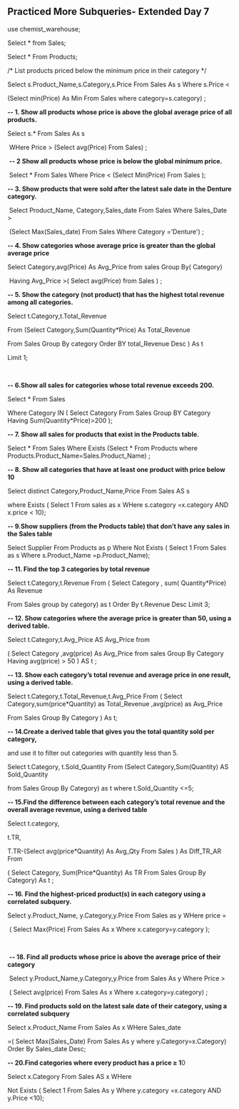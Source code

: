 ## **Practiced More Subqueries- Extended Day 7**



use chemist\_warehouse;

Select \* from Sales;

Select \* From Products;

/\*  List products priced below the minimum price in their category \*/

Select s.Product\_Name,s.Category,s.Price From Sales As s  Where s.Price <

(Select min(Price) As Min From Sales where category=s.category)  ;



**-- 1. Show all products whose price is above the global average price of all products.**

Select s.\* From Sales As s 

&nbsp;WHere Price > (Select avg(Price)  From Sales) ;



&nbsp;**-- 2 Show all products whose price is below the global minimum price.**

&nbsp;Select \* From Sales Where Price < (Select Min(Price) From Sales );



 **-- 3. Show products that were sold after the latest sale date in the Denture category.**

&nbsp;Select Product\_Name, Category,Sales\_date From Sales Where Sales\_Date >

&nbsp;(Select Max(Sales\_date) From Sales Where Category ='Denture') ;



 **-- 4. Show categories whose average price is greater than the global average price**

Select Category,avg(Price) As Avg\_Price from sales Group By( Category)

&nbsp;Having Avg\_Price >( Select avg(Price) from Sales  ) ;



**-- 5. Show the category (not product) that has the highest total revenue among all categories.**

Select t.Category,t.Total\_Revenue 

From (Select Category,Sum(Quantity\*Price) As Total\_Revenue 

From Sales Group By category  Order BY total\_Revenue  Desc ) As t 

Limit 1; 

&nbsp;

**-- 6.Show all sales for categories whose total revenue exceeds 200.**

Select \* From Sales 

Where Category IN ( Select Category From Sales Group BY Category Having Sum(Quantity\*Price)>200 );



**-- 7. Show all sales for products that exist in the Products table.**

Select \* From Sales Where Exists (Select \* From Products where Products.Product\_Name=Sales.Product\_Name) ;



**-- 8. Show all categories that have at least one product with price below 10**

Select distinct Category,Product\_Name,Price From Sales AS s 

where Exists ( Select 1 From sales as x  WHere s.category =x.category AND x.price < 10);



**-- 9.Show suppliers (from the Products table) that don’t have any sales in the Sales table**

Select Supplier From Products as p Where Not Exists ( Select 1 From Sales as s Where s.Product\_Name =p.Product\_Name);



**-- 11. Find the top 3 categories by total revenue**

Select t.Category,t.Revenue From ( Select Category , sum( Quantity\*Price) As Revenue 

From Sales group by category)  as t Order By t.Revenue Desc Limit 3;



**-- 12. Show categories where the average price is greater than 50, using a derived table.**

Select t.Category,t.Avg\_Price AS Avg\_Price from

( Select Category ,avg(price) As Avg\_Price from sales Group By  Category Having avg(price) > 50 ) AS t ;



**-- 13. Show each category’s total revenue and average price in one result, using a derived table.**

Select t.Category,t.Total\_Revenue,t.Avg\_Price From ( Select Category,sum(price\*Quantity) as Total\_Revenue ,avg(price) as Avg\_Price

From Sales Group By Category ) As t;



**-- 14.Create a derived table that gives you the total quantity sold per category,** 

and use it to filter out categories with quantity less than 5.

Select t.Category, t.Sold\_Quantity From (Select Category,Sum(Quantity) AS Sold\_Quantity 

from Sales Group By Category) as t where t.Sold\_Quantity <=5;



**-- 15.Find the difference between each category’s total revenue and the overall average revenue, using a derived table**

Select t.category,

t.TR,

T.TR-(Select avg(price\*Quantity) As Avg\_Qty From Sales ) As Diff\_TR\_AR From

( Select Category, Sum(Price\*Quantity) As TR From Sales Group By Category) As t ;



**-- 16. Find the highest-priced product(s) in each category using a correlated subquery.**

Select y.Product\_Name, y.Category,y.Price From Sales as y WHere price =

&nbsp;( Select Max(Price) From Sales As x  Where x.category=y.category );

&nbsp;

&nbsp;**-- 18. Find all products whose price is above the average price of their category**

&nbsp;Select y.Product\_Name,y.Category,y.Price from Sales As y Where Price > 

&nbsp;( Select avg(price) From Sales As x Where x.category=y.category)  ;



**-- 19. Find products sold on the latest sale date of their category, using a correlated subquery**

Select x.Product\_Name From Sales As x  WHere Sales\_date 

=( Select Max(Sales\_Date) From Sales As y where y.Category=x.Category) Order By Sales\_date Desc;



**-- 20.Find categories where every product has a price ≥ 1**0

Select x.Category From Sales AS x WHere 

Not Exists ( Select 1  From Sales As y Where y.category =x.category AND y.Price <10);

